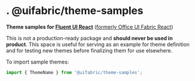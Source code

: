 # . @uifabric/theme-samples

**Theme samples for [Fluent UI React](https://developer.microsoft.com/en-us/fluentui)**
([formerly Office UI Fabric React](https://developer.microsoft.com/en-us/office/blogs/ui-fabric-is-evolving-into-fluent-ui/))

This is not a production-ready package and **should never be used in product**. This space is useful for serving as an example for theme definition and for testing new themes before finalizing them for use elsewhere.

To import sample themes:

```js
import { ThemeName } from '@uifabric/theme-samples';
```
